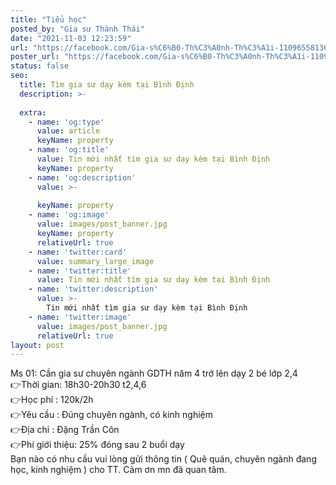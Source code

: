 ```yaml
---
title: "Tiểu học"
posted_by: "Gia sư Thành Thái"
date: "2021-11-03 12:23:59"
url: "https://facebook.com/Gia-s%C6%B0-Th%C3%A0nh-Th%C3%A1i-110965581367903/posts/118681940596267"
poster_url: "https://facebook.com/Gia-s%C6%B0-Th%C3%A0nh-Th%C3%A1i-110965581367903"
status: false
seo:
  title: Tìm gia sư dạy kèm tại Bình Định
  description: >-
    
  extra:
    - name: 'og:type'
      value: article
      keyName: property
    - name: 'og:title'
      value: Tin mới nhất tìm gia sư dạy kèm tại Bình Định
      keyName: property
    - name: 'og:description'
      value: >-
        
      keyName: property
    - name: 'og:image'
      value: images/post_banner.jpg
      keyName: property
      relativeUrl: true
    - name: 'twitter:card'
      value: summary_large_image
    - name: 'twitter:title'
      value: Tin mới nhất tìm gia sư dạy kèm tại Bình Định
    - name: 'twitter:description'
      value: >-
        Tin mới nhất tìm gia sư dạy kèm tại Bình Định
    - name: 'twitter:image'
      value: images/post_banner.jpg
      relativeUrl: true
layout: post
---
```

Ms 01: Cần gia sư chuyên ngành GDTH năm 4 trở lên dạy 2 bé lớp 2,4<br>👉Thời gian: 18h30-20h30 t2,4,6<br>👉Học phí : 120k/2h<br>👉Yêu cầu : Đúng chuyên ngành, có kinh nghiệm<br>👉Địa chỉ : Đặng Trần Côn<br>👉Phí giới thiệu: 25% đóng sau 2 buổi dạy<br>Bạn nào có nhu cầu vui lòng gửi thông tin ( Quê quán, chuyên ngành đang học, kinh nghiệm ) cho TT. Cảm ơn mn đã quan tâm.
